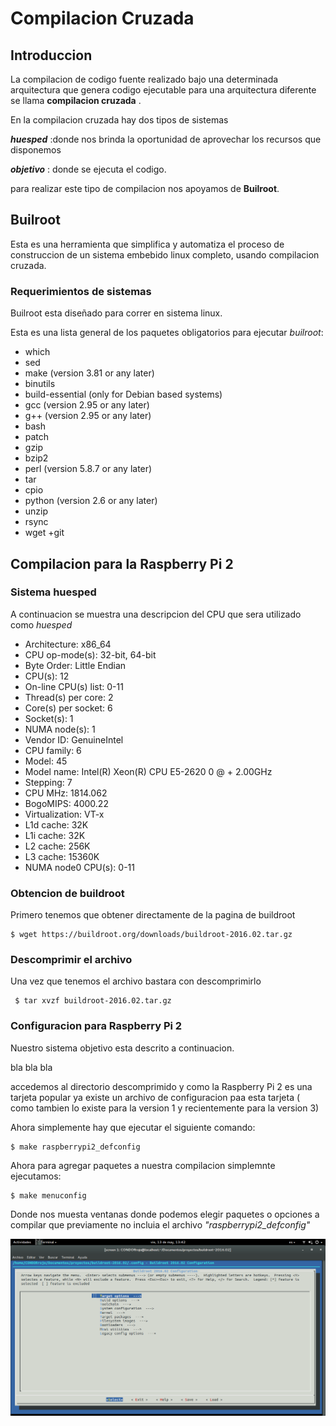 # Compilacion Cruzada

## Introduccion

La compilacion de codigo fuente realizado bajo una determinada arquitectura que genera codigo ejecutable para una arquitectura diferente se llama __compilacion cruzada__ .

En la compilacion cruzada hay dos tipos de sistemas

__*huesped*__
:donde nos brinda la oportunidad de aprovechar los recursos que disponemos  

__*objetivo*__ :
donde se ejecuta el codigo.

para realizar este tipo de compilacion nos apoyamos de __Builroot__.

## Builroot

Esta es una herramienta que simplifica y automatiza el proceso de construccion de un sistema embebido linux completo, usando compilacion cruzada.

### Requerimientos de sistemas

Builroot esta diseñado para correr en sistema linux.

Esta es una lista general de los paquetes obligatorios para ejecutar *builroot*:

+ which
+ sed
+ make (version 3.81 or any later)
+ binutils
+ build-essential (only for Debian based systems)
+ gcc (version 2.95 or any later)
+ g++ (version 2.95 or any later)
+ bash
+ patch
+ gzip
+ bzip2
+ perl (version 5.8.7 or any later)
+ tar
+ cpio
+ python (version 2.6 or any later)
+ unzip
+ rsync
+ wget
+git


## Compilacion para la Raspberry Pi 2

### Sistema huesped

A continuacion se muestra una descripcion del CPU que sera utilizado como *huesped*

+ Architecture:          x86_64
+ CPU op-mode(s):        32-bit, 64-bit
+ Byte Order:            Little Endian
+ CPU(s):                12
+ On-line CPU(s) list:   0-11
+ Thread(s) per core:    2
+ Core(s) per socket:    6
+ Socket(s):             1
+ NUMA node(s):          1
+ Vendor ID:             GenuineIntel
+ CPU family:            6
+ Model:                 45
+ Model name:            Intel(R) Xeon(R) CPU E5-2620 0 @ + 2.00GHz
+ Stepping:              7
+ CPU MHz:               1814.062
+ BogoMIPS:              4000.22
+ Virtualization:        VT-x
+ L1d cache:             32K
+ L1i cache:             32K
+ L2 cache:              256K
+ L3 cache:              15360K
+ NUMA node0 CPU(s):     0-11

### Obtencion de buildroot

Primero tenemos que obtener directamente de la pagina de buildroot

	$ wget https://buildroot.org/downloads/buildroot-2016.02.tar.gz

### Descomprimir el archivo

Una vez que tenemos el archivo bastara con descomprimirlo

	 $ tar xvzf buildroot-2016.02.tar.gz

### Configuracion para Raspberry Pi 2

Nuestro sistema objetivo esta descrito a continuacion.

bla bla bla

accedemos al directorio descomprimido y como la Raspberry Pi 2 es una tarjeta popular ya existe un archivo de configuracion paa esta tarjeta ( como tambien lo existe para la version 1 y recientemente para la version 3)

Ahora simplemente hay que ejecutar el siguiente comando:

	$ make raspberrypi2_defconfig

Ahora para agregar paquetes a nuestra compilacion simplemnte ejecutamos:

	$ make menuconfig

Donde nos muesta ventanas donde podemos elegir paquetes o opciones a compilar que previamente no incluia el archivo *"raspberrypi2_defconfig"*

![uno](Imagenes/01.png "Pantalla inicial")
